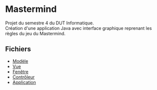 # Mastermind
Projet du semestre 4 du DUT Informatique.  
Création d'une application Java avec interface graphique reprenant les règles du jeu du Mastermind.  

## Fichiers
* [Modèle](https://gitlab.com/dut-informatique/java/mastermind/-/blob/master/ModeleMastermind.java)
* [Vue](https://gitlab.com/dut-informatique/java/mastermind/-/blob/master/VueMastermind.java)
* [Fenêtre](https://gitlab.com/dut-informatique/java/mastermind/-/blob/master/FenetreMastermind.java)
* [Contrôleur](https://gitlab.com/dut-informatique/java/mastermind/-/blob/master/ControleurMastermind.java)
* [Application](https://gitlab.com/dut-informatique/java/mastermind/-/blob/master/Application.java)